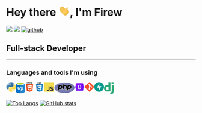 <h1>
   Hey there <img src="./img/hi.gif" width="30px">, I'm Firew
</h1>

![](https://komarev.com/ghpvc/?username=F1reWs)
<a href="https://wakatime.com/@3d28e434-f6b9-44d5-b338-e192847e5aa7"><img src="https://wakatime.com/badge/user/3d28e434-f6b9-44d5-b338-e192847e5aa7.svg"/></a>
[![github](https://img.shields.io/github/followers/F1reWs?logo=github&style=plastic)](https://github.com/F1reWs?tab=followers)

## Full-stack Developer

<hr>

### Languages and tools I'm using
<img align="left" alt="" width="26px" src="./img/programming_language/python.png" />
<img align="left" alt="" width="23px" src="./img/programming_language/sql.png" />
<img align="left" alt="HTML5" width="26px" src="./img/programming_language/html.png" />
<img align="left" alt="CSS3" width="26px" src="./img/programming_language/css.png" />
<img align="left" alt="JavaScript" width="26px" src="./img/programming_language/js.png" />
<img align="left" alt="" width="55px" src="./img/programming_language/php.png" />
<img align="left" alt="" width="26px" src="./img/programming_language/bootstrap.svg" />
<img align="left" alt="" width="26px" src="./img/programming_language/bat.svg" />
<img align="left" alt="" width="26px" src="./img/programming_language/git.svg" />
<img align="left" alt="" width="26px" src="./img/programming_language/fastapi.svg" />
<img align="left" alt="" width="26px" src="./img/programming_language/django.png" />

<br />
<br />

[![Top Langs](https://github-readme-stats.vercel.app/api/top-langs/?username=F1reWs&show_icons=true&theme=tokyonight&border_radius=10&hide_border=true&hide_title=false&langs_count=100&layout=compact)](https://github.com/F1reWs)
[![GitHub stats](https://github-readme-stats.vercel.app/api?username=F1reWs&count_private=true&show_icons=true&theme=tokyonight&border_radius=10&hide_border=true&hide_title=true)](https://github.com/F1reWs)
